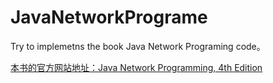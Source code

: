 # JavaNetworkPrograme
Try to implemetns the book Java Network Programing code。

[本书的官方网站地址：Java Network Programming, 4th Edition](http://www.cafeaulait.org/books/jnp4/index.html)
